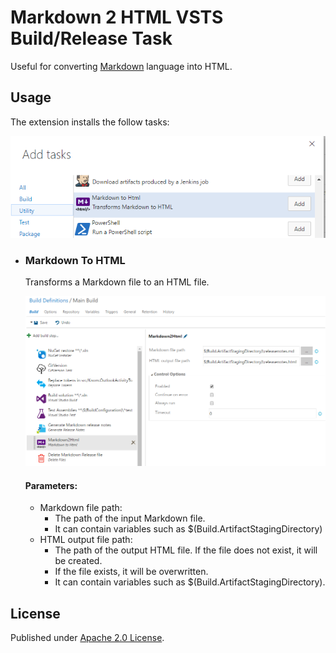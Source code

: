 # Markdown 2 HTML VSTS Build/Release Task #
Useful for converting [Markdown](https://en.wikipedia.org/wiki/Markdown) language into HTML.

## Usage ##
The extension installs the follow tasks:

![Extension Tasks](https://raw.githubusercontent.com/knom/vsts-markdown-tasks/master/docs/addtask.png "Extension Tasks")

* ### Markdown To HTML
    Transforms a Markdown file to an HTML file.
    
    ![Screenshot](https://raw.githubusercontent.com/knom/vsts-markdown-tasks/master/docs/markdown2html.png "Screenshot")
    
    #### Parameters: ####
    * Markdown file path: 
        * The path of the input Markdown file. 
        * It can contain variables such as $(Build.ArtifactStagingDirectory)
    * HTML output file path:
        * The path of the output HTML file. If the file does not exist, it will be created. 
        * If the file exists, it will be overwritten.
        * It can contain variables such as $(Build.ArtifactStagingDirectory).

## License ##
Published under [Apache 2.0 License](https://github.com/knom/vsts-markdown-tasks/blob/master/LICENSE).
